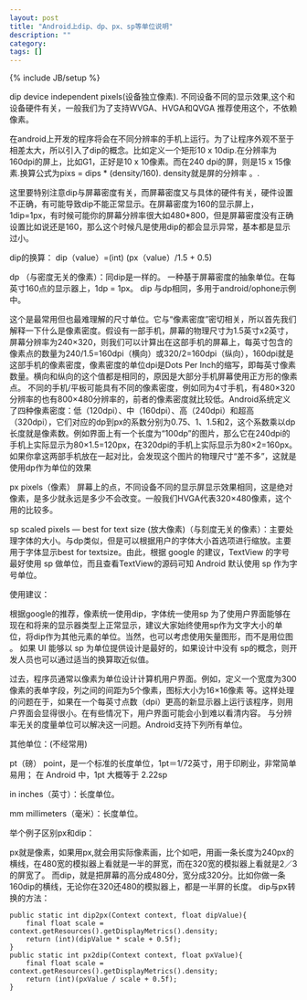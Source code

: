 ```yaml
---
layout: post
title: "Android上dip、dp、px、sp等单位说明"
description: ""
category: 
tags: []
---
```

{% include JB/setup %}

dip  device independent pixels(设备独立像素). 不同设备不同的显示效果,这个和设备硬件有关，一般我们为了支持WVGA、HVGA和QVGA 推荐使用这个，不依赖像素。


在android上开发的程序将会在不同分辨率的手机上运行。为了让程序外观不至于相差太大，所以引入了dip的概念。比如定义一个矩形10 x 10dip.在分辨率为160dpi的屏上，比如G1，正好是10 x 10像素。而在240 dpi的屏，则是15 x 15像素.换算公式为pixs = dips * (density/160). density就是屏的分辨率 。.


这里要特别注意dip与屏幕密度有关，而屏幕密度又与具体的硬件有关，硬件设置不正确，有可能导致dip不能正常显示。在屏幕密度为160的显示屏上，1dip=1px，有时候可能你的屏幕分辨率很大如480*800，但是屏幕密度没有正确设置比如说还是160，那么这个时候凡是使用dip的都会显示异常，基本都是显示过小。


dip的换算： dip（value）=(int) (px（value）/1.5 + 0.5)

dp （与密度无关的像素）：同dip是一样的。 一种基于屏幕密度的抽象单位。在每英寸160点的显示器上，1dp = 1px。 dip 与dp相同，多用于android/ophone示例中。

这个是最常用但也最难理解的尺寸单位。它与“像素密度”密切相关，所以首先我们解释一下什么是像素密度。假设有一部手机，屏幕的物理尺寸为1.5英寸x2英寸，屏幕分辨率为240×320，则我们可以计算出在这部手机的屏幕上，每英寸包含的像素点的数量为240/1.5=160dpi（横向）或320/2=160dpi（纵向），160dpi就是这部手机的像素密度，像素密度的单位dpi是Dots Per Inch的缩写，即每英寸像素数量。横向和纵向的这个值都是相同的，原因是大部分手机屏幕使用正方形的像素点。
不同的手机/平板可能具有不同的像素密度，例如同为4寸手机，有480×320分辨率的也有800×480分辨率的，前者的像素密度就比较低。Android系统定义了四种像素密度：低（120dpi）、中（160dpi）、高（240dpi）和超高（320dpi），它们对应的dp到px的系数分别为0.75、1、1.5和2，这个系数乘以dp长度就是像素数。例如界面上有一个长度为“100dp”的图片，那么它在240dpi的手机上实际显示为80×1.5=120px，在320dpi的手机上实际显示为80×2=160px。如果你拿这两部手机放在一起对比，会发现这个图片的物理尺寸“差不多”，这就是使用dp作为单位的效果

px  pixels（像素）  屏幕上的点，不同设备不同的显示屏显示效果相同，这是绝对像素，是多少就永远是多少不会改变。一般我们HVGA代表320×480像素，这个用的比较多。

sp  scaled pixels — best for text size (放大像素)（与刻度无关的像素）：主要处理字体的大小。与dp类似，但是可以根据用户的字体大小首选项进行缩放。主要用于字体显示best for textsize。由此，根据 google 的建议，TextView 的字号最好使用 sp 做单位，而且查看TextView的源码可知 Android 默认使用 sp 作为字号单位。

使用建议：

根据google的推荐，像素统一使用dip，字体统一使用sp
为了使用户界面能够在现在和将来的显示器类型上正常显示，建议大家始终使用sp作为文字大小的单位，将dip作为其他元素的单位。当然，也可以考虑使用矢量图形，而不是用位图 。
如果 UI 能够以 sp 为单位提供设计是最好的，如果设计中没有 sp的概念，则开发人员也可以通过适当的换算取近似值。

过去，程序员通常以像素为单位设计计算机用户界面。例如，定义一个宽度为300像素的表单字段，列之间的间距为5个像素，图标大小为16×16像素 等。这样处理的问题在于，如果在一个每英寸点数（dpi）更高的新显示器上运行该程序，则用户界面会显得很小。在有些情况下，用户界面可能会小到难以看清内容。
与分辨率无关的度量单位可以解决这一问题。Android支持下列所有单位。

其他单位：(不经常用)

pt（磅） point，是一个标准的长度单位，1pt＝1/72英寸，用于印刷业，非常简单易用； 在 Android 中，1pt 大概等于 2.22sp

in  inches（英寸）：长度单位。

mm  millimeters（毫米）：长度单位。

举个例子区别px和dip：
> 
px就是像素，如果用px,就会用实际像素画，比个如吧，用画一条长度为240px的横线，在480宽的模拟器上看就是一半的屏宽，而在320宽的模拟器上看就是2／3的屏宽了。 而dip，就是把屏幕的高分成480分，宽分成320分。比如你做一条160dip的横线，无论你在320还480的模拟器上，都是一半屏的长度。
dip与px转换的方法：


    public static int dip2px(Context context, float dipValue){
		final float scale = context.getResources().getDisplayMetrics().density;
		return (int)(dipValue * scale + 0.5f);
	}
	public static int px2dip(Context context, float pxValue){
		final float scale = context.getResources().getDisplayMetrics().density;
		return (int)(pxValue / scale + 0.5f);
	}
